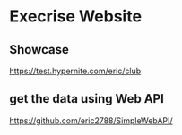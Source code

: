 # Execrise Website

## Showcase
https://test.hypernite.com/eric/club

## get the data using Web API
https://github.com/eric2788/SimpleWebAPI/
